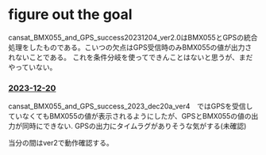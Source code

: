 # figure out the goal
cansat_BMX055_and_GPS_success20231204_ver2.0はBMX055とGPSの統合処理をしたものである。こいつの欠点はGPS受信時のみBMX055の値が出力されないことである。
これを条件分岐を使ってできんことはないと思うが、まだやっていない。

### [2023-12-20](https://github.com/miku-gotoubun/Greenlights/blob/main/Function-Test/figure%20out%20the%20goal/cansat_BMX055_and_GPS_success_2023_dec20a_ver4.ino)  
cansat_BMX055_and_GPS_success_2023_dec20a_ver4　ではGPSを受信していなくてもBMX055の値が表示されるようにしたが、GPSとBMX055の値の出力が同時にできない.
GPSの出力にタイムラグがありそうな気がする(未確認)  

当分の間はver2で動作確認する。
